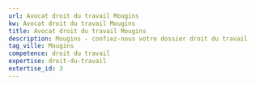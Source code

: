 ```yaml
---
url: Avocat droit du travail Mougins
kw: Avocat droit du travail Mougins
title: Avocat droit du travail Mougins
description: Mougins - confiez-nous votre dossier droit du travail
tag_ville: Mougins
competence: droit du travail
expertise: droit-du-travail
extertise_id: 3
---
```

